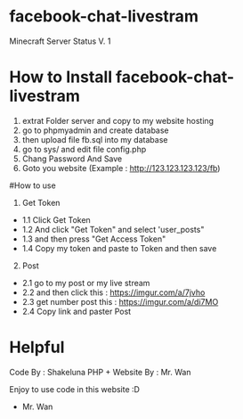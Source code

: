 # facebook-chat-livestram
Minecraft Server Status V. 1

# How to Install facebook-chat-livestram
1. extrat Folder server and copy to my website hosting
2. go to phpmyadmin and create database
3. then upload file fb.sql into my database 
4. go to sys/ and edit file config.php
5. Chang Password And Save 
6. Goto you website (Example : http://123.123.123.123/fb)

#How to use 
 1. Get Token
 - 1.1 Click Get Token
 - 1.2 And click "Get Token" and select 'user_posts"
 - 1.3 and then press "Get Access Token"
 - 1.4 Copy my token and paste to Token and then save 
 
 2. Post 
 - 2.1 go to my post or my live stream
 - 2.2 and then click this : https://imgur.com/a/7jvho
 - 2.3 get number post this : https://imgur.com/a/di7MO
 - 2.4 Copy link and paster Post

# Helpful 
Code By : Shakeluna
PHP + Website By : Mr. Wan

Enjoy to use code in this website :D

 - Mr. Wan
